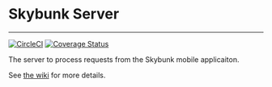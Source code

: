 # Skybunk Server

---

[![CircleCI](https://circleci.com/gh/CGUC/skybunk-server.svg?style=svg)](https://circleci.com/gh/CGUC/skybunk-server) [![Coverage Status](https://coveralls.io/repos/github/CGUC/skybunk-server/badge.svg?branch=master)](https://coveralls.io/github/CGUC/skybunk-server?branch=master)

The server to process requests from the Skybunk mobile applicaiton.

See [the wiki](https://github.com/CGUC/docs/wiki) for more details.
